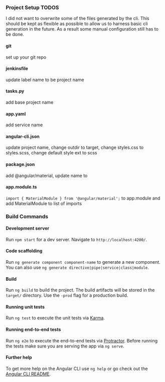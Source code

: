 
### Project Setup TODOS
I did not want to overwrite some of the files generated by the cli. 
This should be kept as flexible as possible to allow us to harness basic cli generation in the future.
As a result some manual configuration still has to be done.
#### git
set up your git repo

#### jenkinsfile
update label name to be project name

#### tasks.py
add base project name

#### app.yaml
add service name

#### angular-cli.json
update project name, change outdir to target, change styles.css to styles.scss, change default style ext to scss

#### package.json
add @angular/material, update name to <project-name>

#### app.module.ts 
`import { MaterialModule } from '@angular/material';` to app.module and add MaterialModule to list of imports



### Build Commands
#### Development server
Run `npm start` for a dev server. Navigate to `http://localhost:4200/`.

#### Code scaffolding
Run `ng generate component component-name` to generate a new component. You can also use `ng generate directive|pipe|service|class|module`.

#### Build
Run `ng build` to build the project. The build artifacts will be stored in the `target/` directory. 
Use the `-prod` flag for a production build.

#### Running unit tests
Run `ng test` to execute the unit tests via [Karma](https://karma-runner.github.io).

#### Running end-to-end tests
Run `ng e2e` to execute the end-to-end tests via [Protractor](http://www.protractortest.org/).
Before running the tests make sure you are serving the app via `ng serve`.

#### Further help
To get more help on the Angular CLI use `ng help` or go check out the [Angular CLI README](https://github.com/angular/angular-cli/blob/master/README.md).
